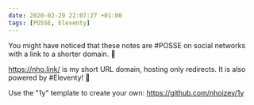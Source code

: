 ```yaml
---
date: 2020-02-29 22:07:27 +01:00
tags: [POSSE, Eleventy]
---
```


You might have noticed that these notes are #POSSE on social networks with a link to a shorter domain. 🤔

https://nho.link/ is my short URL domain, hosting only redirects. It is also powered by #Eleventy! 💪

Use the "1y" template to create your own: https://github.com/nhoizey/1y
